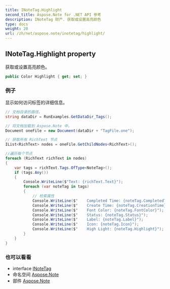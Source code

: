 ```yaml
---
title: INoteTag.Highlight
second_title: Aspose.Note for .NET API 参考
description: INoteTag 财产. 获取或设置高亮颜色
type: docs
weight: 20
url: /zh/net/aspose.note/inotetag/highlight/
---
```

## INoteTag.Highlight property

获取或设置高亮颜色。

```csharp
public Color Highlight { get; set; }
```

### 例子

显示如何访问标签的详细信息。

```csharp
// 文档目录的路径。
string dataDir = RunExamples.GetDataDir_Tags();

// 将文档加载到 Aspose.Note 中。
Document oneFile = new Document(dataDir + "TagFile.one");

// 获取所有 RichText 节点
IList<RichText> nodes = oneFile.GetChildNodes<RichText>();

//遍历每个节点
foreach (RichText richText in nodes)
{
    var tags = richText.Tags.OfType<NoteTag>();
    if (tags.Any())
    {
        Console.WriteLine($"Text: {richText.Text}");
        foreach (var noteTag in tags)
        {
            // 检索属性
            Console.WriteLine($"    Completed Time: {noteTag.CompletedTime}");
            Console.WriteLine($"    Create Time: {noteTag.CreationTime}");
            Console.WriteLine($"    Font Color: {noteTag.FontColor}");
            Console.WriteLine($"    Status: {noteTag.Status}");
            Console.WriteLine($"    Label: {noteTag.Label}");
            Console.WriteLine($"    Icon: {noteTag.Icon}");
            Console.WriteLine($"    High Light: {noteTag.Highlight}");
        }
    }
}
```

### 也可以看看

* interface [INoteTag](../)
* 命名空间 [Aspose.Note](../../inotetag/)
* 部件 [Aspose.Note](../../../)


